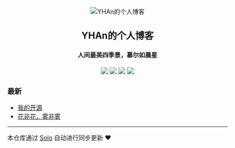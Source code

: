 <p align="center"><img alt="YHAn的个人博客" src="https://static.b3log.org/images/brand/solo-32.png"></p><h2 align="center">
YHAn的个人博客
</h2>

<h4 align="center">人间最美四季景，慕尔如晨星</h4>
<p align="center"><a title="YHAn的个人博客" target="_blank" href="https://github.com/Git-YHAn/solo-blog"><img src="https://img.shields.io/github/last-commit/Git-YHAn/solo-blog.svg?style=flat-square&color=FF9900"></a>
<a title="GitHub repo size in bytes" target="_blank" href="https://github.com/Git-YHAn/solo-blog"><img src="https://img.shields.io/github/repo-size/Git-YHAn/solo-blog.svg?style=flat-square"></a>
<a title="Solo Version" target="_blank" href="https://github.com/b3log/solo/releases"><img src="https://img.shields.io/badge/solo-3.6.7-f1e05a.svg?style=flat-square&color=blueviolet"></a>
<a title="Hits" target="_blank" href="https://github.com/b3log/hits"><img src="https://hits.b3log.org/Git-YHAn/solo-blog.svg"></a></p>

### 最新

* [我的开源](https://www.scuzivn.top/my-github-repos)
* [花非花，雾非雾](https://www.scuzivn.top/articles/2019/07/22/1563785054731.html)



---

本仓库通过 [Solo](https://github.com/b3log/solo) 自动进行同步更新 ❤️ 